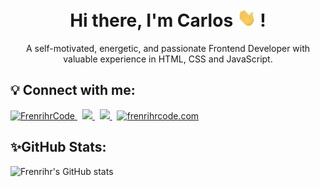 <h1 align="center">Hi there, I'm Carlos <img src="https://raw.githubusercontent.com/ABSphreak/ABSphreak/master/gifs/Hi.gif" width="30px"> ! </h1>

<p align="center">
  A self-motivated, energetic, and passionate Frontend Developer with valuable experience in HTML, CSS and JavaScript.
</p>

## 💡 Connect with me:

<p align="left"> 
  <a href="https://twitter.com/FrenrihrCode" target="blank">
    <img src="https://img.shields.io/twitter/follow/FrenrihrCode?logo=twitter&style=for-the-badge" alt="FrenrihrCode" />
  </a>
  &nbsp
  <a href="https://www.linkedin.com/in/frenrihrcode/">
    <img src="https://img.shields.io/badge/-Carlos%20Quispe-0077B5?style=for-the-badge&logo=Linkedin&logoColor=white"/>
  </a>
  &nbsp
  <a href="mailto:carlos.quispe.q@tecsup.edu.pe">
    <img src="https://img.shields.io/badge/-Gmail-c14438?style=for-the-badge&logo=Gmail&logoColor=white&link=mailto:carlos.quispe.q@tecsup.edu.pe" />
  </a>
  &nbsp
  <a href="https://frenrihrcode.com/" target="_blank">
    <img src="https://img.shields.io/website?label=website&style=for-the-badge&up_color=fff&url=https%3A%2F%2Ffrenrihrcode.com" alt="frenrihrcode.com" />
  </a>
</p>

## ✨GitHub Stats:

![Frenrihr's GitHub stats](https://github-readme-stats.vercel.app/api?username=FrenrihrCode&show_icons=true&theme=radical)

<!--
**FrenrihrCode/FrenrihrCode** is a ✨ _special_ ✨ repository because its `README.md` (this file) appears on your GitHub profile.

Here are some ideas to get you started:

- 🔭 I’m currently working on ...
- 🌱 I’m currently learning ...
- 👯 I’m looking to collaborate on ...
- 🤔 I’m looking for help with ...
- 💬 Ask me about ...
- 📫 How to reach me: ...
- 😄 Pronouns: ...
- ⚡ Fun fact: ...
-->
